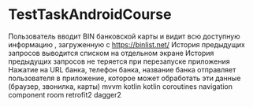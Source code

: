 # TestTaskAndroidCourse
 Пользователь вводит BIN банковской карты и видит всю доступную информацию ,
загруженную с https://binlist.net/
 История предыдущих запросов выводится списком на отдельном экране
 История предыдущих запросов не теряется при перезапуске приложения
 Нажатие на URL банка, телефон банка, название банка отправляет пользователя в
приложение, которое может обработать эти данные (браузер, звонилка, карты)
mvvm
kotlin
kotlin coroutines
navigation component
room
retrofit2
dagger2
